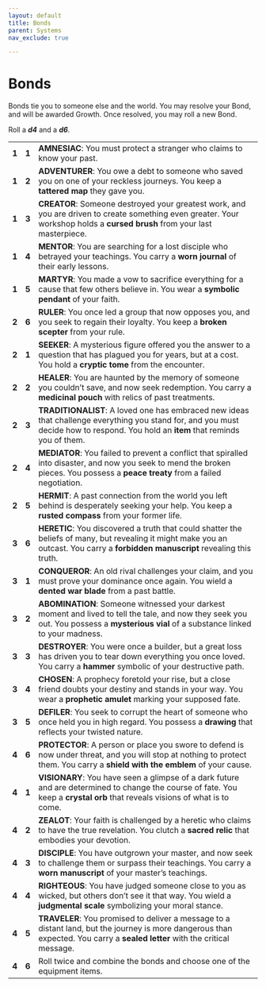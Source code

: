 ```yaml
---
layout: default
title: Bonds
parent: Systems
nav_exclude: true

---
```


# Bonds

Bonds tie you to someone else and the world.
You may resolve your Bond, and will be awarded Growth.
Once resolved, you may roll a new Bond.

Roll a ***d4*** and a ***d6***.

|       |       |                                                                                                                                                                                        |
| ----- | ----- | -------------------------------------------------------------------------------------------------------------------------------------------------------------------------------------- |
| **1** | **1** | **AMNESIAC**: You must protect a stranger who claims to know your past.                                                                                                                |
| **1** | **2** | **ADVENTURER**: You owe a debt to someone who saved you on one of your reckless journeys. You keep a **tattered map** they gave you.                                                   |
| **1** | **3** | **CREATOR**: Someone destroyed your greatest work, and you are driven to create something even greater. Your workshop holds a **cursed brush** from your last masterpiece.             |
| **1** | **4** | **MENTOR**: You are searching for a lost disciple who betrayed your teachings. You carry a **worn journal** of their early lessons.                                                    |
| **1** | **5** | **MARTYR**: You made a vow to sacrifice everything for a cause that few others believe in. You wear a **symbolic pendant** of your faith.                                              |
| **2** | **6** | **RULER**: You once led a group that now opposes you, and you seek to regain their loyalty. You keep a **broken scepter** from your rule.                                              |
| **2** | **1** | **SEEKER**: A mysterious figure offered you the answer to a question that has plagued you for years, but at a cost. You hold a **cryptic tome** from the encounter.                    |
| **2** | **2** | **HEALER**: You are haunted by the memory of someone you couldn’t save, and now seek redemption. You carry a **medicinal pouch** with relics of past treatments.                       |
| **2** | **3** | **TRADITIONALIST**: A loved one has embraced new ideas that challenge everything you stand for, and you must decide how to respond. You hold an **item** that reminds you of them.     |
| **2** | **4** | **MEDIATOR**: You failed to prevent a conflict that spiralled into disaster, and now you seek to mend the broken pieces. You possess a **peace treaty** from a failed negotiation.     |
| **2** | **5** | **HERMIT**: A past connection from the world you left behind is desperately seeking your help. You keep a **rusted compass** from your former life.                                    |
| **3** | **6** | **HERETIC**: You discovered a truth that could shatter the beliefs of many, but revealing it might make you an outcast. You carry a **forbidden manuscript** revealing this truth.     |
| **3** | **1** | **CONQUEROR**: An old rival challenges your claim, and you must prove your dominance once again. You wield a **dented war blade** from a past battle.                                  |
| **3** | **2** | **ABOMINATION**: Someone witnessed your darkest moment and lived to tell the tale, and now they seek you out. You possess a **mysterious vial** of a substance linked to your madness. |
| **3** | **3** | **DESTROYER**: You were once a builder, but a great loss has driven you to tear down everything you once loved. You carry a **hammer** symbolic of your destructive path.              |
| **3** | **4** | **CHOSEN**: A prophecy foretold your rise, but a close friend doubts your destiny and stands in your way. You wear a **prophetic amulet** marking your supposed fate.                  |
| **3** | **5** | **DEFILER**: You seek to corrupt the heart of someone who once held you in high regard. You possess a **drawing** that reflects your twisted nature.                                   |
| **4** | **6** | **PROTECTOR**: A person or place you swore to defend is now under threat, and you will stop at nothing to protect them. You carry a **shield with the emblem** of your cause.          |
| **4** | **1** | **VISIONARY**: You have seen a glimpse of a dark future and are determined to change the course of fate. You keep a **crystal orb** that reveals visions of what is to come.           |
| **4** | **2** | **ZEALOT**: Your faith is challenged by a heretic who claims to have the true revelation. You clutch a **sacred relic** that embodies your devotion.                                   |
| **4** | **3** | **DISCIPLE**: You have outgrown your master, and now seek to challenge them or surpass their teachings. You carry a **worn manuscript** of your master’s teachings.                    |
| **4** | **4** | **RIGHTEOUS**: You have judged someone close to you as wicked, but others don’t see it that way. You wield a **judgmental scale** symbolizing your moral stance.                       |
| **4** | **5** | **TRAVELER**: You promised to deliver a message to a distant land, but the journey is more dangerous than expected. You carry a **sealed letter** with the critical message.           |
| **4** | **6** | Roll twice and combine the bonds and choose one of the equipment items.                                                                                                                |

